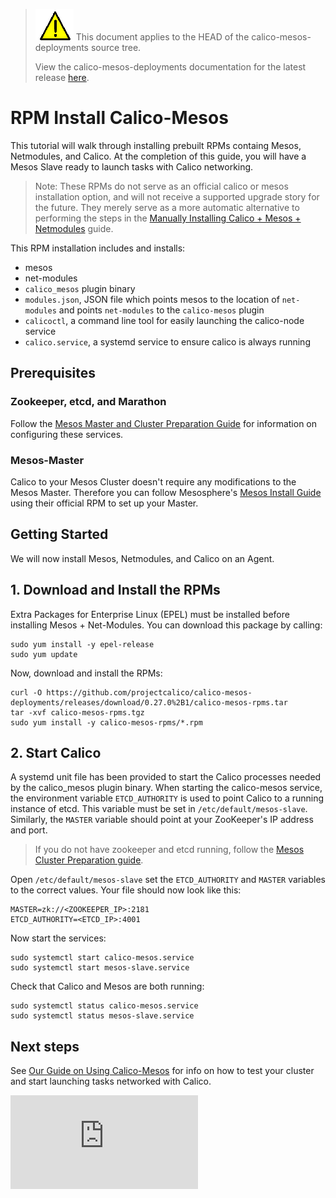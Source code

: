 <!--- master only -->
> ![warning](images/warning.png) This document applies to the HEAD of the calico-mesos-deployments source tree.
>
> View the calico-mesos-deployments documentation for the latest release [here](https://github.com/projectcalico/calico-mesos-deployments/blob/0.26.0%2B1/README.md).
<!--- else
> You are viewing the calico-mesos-deployments documentation for release **release**.
<!--- end of master only -->

# RPM Install Calico-Mesos
This tutorial will walk through installing prebuilt RPMs containg Mesos, Netmodules, and Calico. At the completion of this guide, you will have a Mesos Slave ready to launch tasks with Calico networking.

>Note: These RPMs do not serve as an official calico or mesos installation option, and will not receive a supported upgrade story for the future. They merely serve as a more automatic alternative to performing the steps in the [Manually Installing Calico + Mesos + Netmodules](ManualInstallCalicoMesos.md) guide. 

This RPM installation includes and installs:
- mesos
- net-modules
- `calico_mesos` plugin binary
- `modules.json`, JSON file which points mesos to the location of `net-modules` and points `net-modules` to the `calico-mesos` plugin
- `calicoctl`, a command line tool for easily launching the calico-node service
- `calico.service`, a systemd service to ensure calico is always running

## Prerequisites
### Zookeeper, etcd, and Marathon
Follow the [Mesos Master and Cluster Preparation Guide](MesosClusterPreparation.md) for information on configuring these services.

### Mesos-Master
Calico to your Mesos Cluster doesn't require any modifications to the Mesos Master. Therefore you can follow Mesosphere's  [Mesos Install Guide](https://mesosphere.com/downloads/) using their official RPM to set up your Master.


## Getting Started
We will now install Mesos, Netmodules, and Calico on an Agent.

## 1. Download and Install the RPMs
Extra Packages for Enterprise Linux (EPEL) must be installed before installing Mesos + Net-Modules. You can download this package by calling:

```
sudo yum install -y epel-release
sudo yum update
```

Now, download and install the RPMs:
```
curl -O https://github.com/projectcalico/calico-mesos-deployments/releases/download/0.27.0%2B1/calico-mesos-rpms.tar
tar -xvf calico-mesos-rpms.tgz
sudo yum install -y calico-mesos-rpms/*.rpm
```

## 2. Start Calico
A systemd unit file has been provided to start the Calico processes needed by the calico_mesos plugin binary. When starting the calico-mesos service, the environment variable `ETCD_AUTHORITY` is used to point Calico to a running instance of etcd. This variable must be set in `/etc/default/mesos-slave`.  Similarly, the `MASTER` variable should point at your ZooKeeper's IP address and port. 

> If you do not have zookeeper and etcd running, follow the [Mesos Cluster Preparation guide](MesosClusterPreparation.md#install-zookeeper-and-etcd).

Open `/etc/default/mesos-slave` set the `ETCD_AUTHORITY` and `MASTER` 
variables to the correct values.  Your file should now look like this:
```
MASTER=zk://<ZOOKEEPER_IP>:2181
ETCD_AUTHORITY=<ETCD_IP>:4001
```

Now start the services:

```
sudo systemctl start calico-mesos.service
sudo systemctl start mesos-slave.service
```

Check that Calico and Mesos are both running:

```
sudo systemctl status calico-mesos.service
sudo systemctl status mesos-slave.service
```

## Next steps
See [Our Guide on Using Calico-Mesos](UsingCalicoMesos.md) for info on how to test your cluster and start launching tasks networked with Calico.


[calico-mesos]: https://github.com/projectcalico/calico-mesos/releases/latest

[![Analytics](https://ga-beacon.appspot.com/UA-52125893-3/calico-containers/docs/mesos/RpmInstallCalicoMesos.md?pixel)](https://github.com/igrigorik/ga-beacon)
